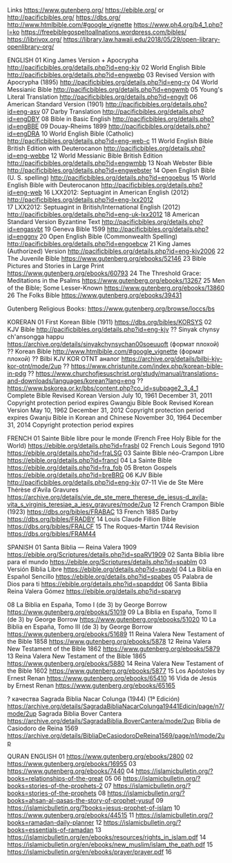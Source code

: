 
Links
https://www.gutenberg.org/
https://ebible.org/ or http://pacificbibles.org/
https://dbs.org/
http://www.htmlbible.com/#google_vignette   https://www.ph4.org/b4_1.php?l=ko
https://freebiblegospeltoallnations.wordpress.com/bibles/
https://librivox.org/
https://library.law.hawaii.edu/2018/05/29/open-library-openlibrary-org/



ENGLISH
01  King James Version + Apocrypha                              http://pacificbibles.org/details.php?id=eng-kjv
02  World English Bible                                         http://pacificbibles.org/details.php?id=engwebp
03  Revised Version with Apocrypha (1895)                       http://pacificbibles.org/details.php?id=eng-rv
04  World Messianic Bible                                       http://pacificbibles.org/details.php?id=engwmb
05  Young's Literal Translation                                 http://pacificbibles.org/details.php?id=engylt
06  American Standard Version (1901)                            http://pacificbibles.org/details.php?id=eng-asv
07  Darby Translation                                           http://pacificbibles.org/details.php?id=engDBY
08  Bible in Basic English                                      http://pacificbibles.org/details.php?id=engBBE
09  Douay-Rheims 1899                                           http://pacificbibles.org/details.php?id=engDRA
10  World English Bible (Catholic)                              http://pacificbibles.org/details.php?id=eng-web-c
11  World English Bible British Edition with Deuterocanon       http://pacificbibles.org/details.php?id=eng-webbe
12  World Messianic Bible British Edition                       http://pacificbibles.org/details.php?id=engwmbb
13  Noah Webster Bible                                          http://pacificbibles.org/details.php?id=engwebster
14  Open English Bible (U. S. spelling)                         http://pacificbibles.org/details.php?id=engoebus
15  World English Bible with Deuterocanon                       http://pacificbibles.org/details.php?id=eng-web
16  LXX2012: Septuagint in American English (2012)              http://pacificbibles.org/details.php?id=eng-lxx2012  
17  LXX2012: Septuagint in British/International English (2012) http://pacificbibles.org/details.php?id=eng-uk-lxx2012
18  American Standard Version Byzantine Text                    http://pacificbibles.org/details.php?id=engasvbt
19  Geneva Bible 1599                                           http://pacificbibles.org/details.php?id=enggnv
20  Open English Bible (Commonwealth Spelling)                  http://pacificbibles.org/details.php?id=engoebcw
21  King James (Authorized) Version                             http://pacificbibles.org/details.php?id=eng-kjv2006
22  The Juvenile Bible                                          https://www.gutenberg.org/ebooks/52146
23  Bible Pictures and Stories in Large Print                   https://www.gutenberg.org/ebooks/60793
24  The Threshold Grace: Meditations in the Psalms              https://www.gutenberg.org/ebooks/13267
25  Men of the Bible; Some Lesser-Known                         https://www.gutenberg.org/ebooks/13860
26  The Folks Bible                                             https://www.gutenberg.org/ebooks/39431

Gutenberg Religious Books: https://www.gutenberg.org/browse/loccs/bs



KORERAN
01  First Korean Bible (1911)          https://dbs.org/bibles/KORSYS
02  KJV Bible                          http://pacificbibles.org/details.php?id=eng-kjv
??  Sinyak chynsy ch'ansongga happu    https://archive.org/details/sinyakchynsychan00soeuuoft (формат плохой)
??  Korean Bible                       http://www.htmlbible.com/#google_vignette (формат плохой)
??  Bilbi KJV KOR OTNT     аналог      https://archive.org/details/bilbi-kjv-kor-otnt/mode/2up
??  https://www.christunite.com/index.php/korean-bible-in-pdg
??  https://www.churchofjesuschrist.org/study/manual/translations-and-downloads/languages/korean?lang=eng
??  https://www.bskorea.or.kr/bbs/content.php?co_id=subpage2_3_4_1
Complete Bible Revised Korean Version    July 10, 1961    December 31, 2011 Copyright protection period expires
Gwangju Bible Book Revised Korean Version    May 10, 1962    December 31, 2012 Copyright protection period expires
Gwanju Bible in Korean and Chinese    November 30, 1964    December 31, 2014 Copyright protection period expires



FRENCH
01  Sainte Bible libre pour le monde (French Free Holy Bible for the World) https://ebible.org/details.php?id=frasbl
02  French Louis Segond 1910        https://ebible.org/details.php?id=fraLSG
03  Sainte Bible néo-Crampon Libre  https://ebible.org/details.php?id=francl
04  La Sainte Bible                 https://ebible.org/details.php?id=fra_fob
05  Breton Gospels                  https://ebible.org/details.php?id=breBRG
06  KJV Bible                       http://pacificbibles.org/details.php?id=eng-kjv
07-11   Vie de Ste Mère Thérèse d'Avila Gravures https://archive.org/details/vie_de_ste_mere_therese_de_jesus-d_avila-vita_s_virginis_teresiae_a_iesv_gravures/mode/2up
12  French Crampon Bible (1923)     https://dbs.org/bibles/FRABAC
13  French 1885 Darby               https://dbs.org/bibles/FRADBY
14  Louis Claude Fillion Bible      https://dbs.org/bibles/FRALCF
15  The Roques-Martin 1744 Revision https://dbs.org/bibles/FRAM44



SPANISH
01  Santa Biblia — Reina Valera 1909    https://ebible.org/Scriptures/details.php?id=spaRV1909
02  Santa Biblia libre para el mundo    https://ebible.org/Scriptures/details.php?id=spablm
03  Versión Biblia Libre                https://ebible.org/details.php?id=spavbl
04  La Biblia en Español Sencillo       https://ebible.org/details.php?id=spabes
05  Palabra de Dios para ti             https://ebible.org/details.php?id=spapddpt
06  Santa Biblia Reina Valera Gómez     https://ebible.org/details.php?id=sparvg

08  La Biblia en España, Tomo I (de 3) by George Borrow     https://www.gutenberg.org/ebooks/51019
09  La Biblia en España, Tomo II (de 3) by George Borrow    https://www.gutenberg.org/ebooks/51020
10  La Biblia en España, Tomo III (de 3) by George Borrow   https://www.gutenberg.org/ebooks/51689
11  Reina Valera New Testament of the Bible 1858            https://www.gutenberg.org/ebooks/5878
12  Reina Valera New Testament of the Bible 1862            https://www.gutenberg.org/ebooks/5879
13  Reina Valera New Testament of the Bible 1865            https://www.gutenberg.org/ebooks/5880
14  Reina Valera New Testament of the Bible 1602            https://www.gutenberg.org/ebooks/5877
15  Los Apóstoles by Ernest Renan                           https://www.gutenberg.org/ebooks/65410
16  Vida de Jesús by Ernest Renan                           https://www.gutenberg.org/ebooks/65165

? качества
Sagrada Biblia Nacar Colunga (1944) (1ª Edición)    https://archive.org/details/SagradaBibliaNacarColunga19441Edicin/page/n7/mode/2up
Sagrada Biblia Bover Cantera    https://archive.org/details/SagradaBiblia.BoverCantera/mode/2up
Biblia de Casiodoro de Reina 1569   https://archive.org/details/BibliaDeCasiodoroDeReina1569/page/n1/mode/2up



QURAN ENGLISH
01 https://www.gutenberg.org/ebooks/2800
02 https://www.gutenberg.org/ebooks/16955
03 https://www.gutenberg.org/ebooks/7440
04 https://islamicbulletin.org/?books=relationships-of-the-great
05
06 https://islamicbulletin.org/?books=stories-of-the-prophets-2
07 https://islamicbulletin.org/?books=stories-of-the-prophets
08 https://islamicbulletin.org/?books=ahsan-al-qasas-the-story-of-prophet-yusuf
09 https://islamicbulletin.org/?books=jesus-prophet-of-islam
10 https://www.gutenberg.org/ebooks/44515 
11 https://islamicbulletin.org/?books=ramadan-daily-planner
12 https://islamicbulletin.org/?books=essentials-of-ramadan
13 https://islamicbulletin.org/en/ebooks/resources/rights_in_islam.pdf
14 https://islamicbulletin.org/en/ebooks/new_muslim/islam_the_path.pdf
15 https://islamicbulletin.org/en/ebooks/prayer/prayer.pdf
16 
